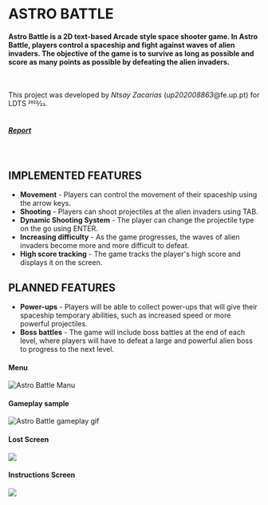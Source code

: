 # ASTRO BATTLE  

#### Astro Battle is a 2D text-based Arcade style space shooter game. In Astro Battle, players control a spaceship and fight against waves of alien invaders. The objective of the game is to survive as long as possible and score as many points as possible by defeating the alien invaders.
<br>

This project was developed by *Ntsay Zacarias* (*up202008863*@fe.up.pt) for LDTS 2022⁄23.
<br><br>
##### [Report](https://github.com/FEUP-LDTS-2022/project-l10gr08/blob/main/docs/Report.md)
<br>

## IMPLEMENTED FEATURES

- **Movement** - Players can control the movement of their spaceship using the arrow keys.
- **Shooting** - Players can shoot projectiles at the alien invaders using TAB.
- **Dynamic Shooting System** - The player can change the projectile type on the go using ENTER.
- **Increasing difficulty** - As the game progresses, the waves of alien invaders become more and more difficult to defeat.
- **High score tracking** - The game tracks the player's high score and displays it on the screen.

## PLANNED FEATURES

- **Power-ups** - Players will be able to collect power-ups that will give their spaceship temporary abilities, such as increased speed or more powerful projectiles.
- **Boss battles** - The game will include boss battles at the end of each level, where players will have to defeat a large and powerful alien boss to progress to the next level.

#### Menu

![Astro Battle Manu](https://github.com/FEUP-LDTS-2022/project-l10gr08/blob/main/docs/assets/astrobattlemenu.png)

#### Gameplay sample
![Astro Battle gameplay gif](https://github.com/FEUP-LDTS-2022/project-l10gr08/blob/main/docs/assets/astrobattlegameplay.gif)

#### Lost Screen
![](https://github.com/FEUP-LDTS-2022/project-l10gr08/blob/main/docs/assets/astrobattlelostscreen.png)


#### Instructions Screen
![](https://github.com/FEUP-LDTS-2022/project-l10gr08/blob/refactor/docs/assets/astrobattleinstructions.png)
